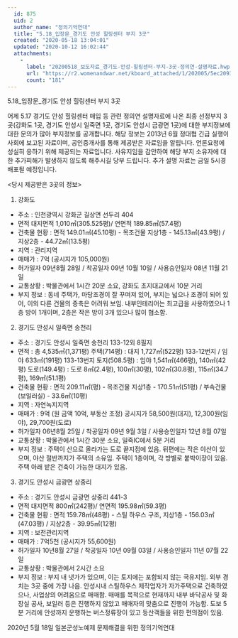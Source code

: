 ```yaml
---
  id: 875
  uid: 2
  author_name: "정의기억연대"
  title: "5.18_입장문_경기도 안성 힐링센터 부지 3곳"
  created: "2020-05-18 13:04:01"
  updated: "2020-10-12 16:02:44"
  attachments: 
    - 
      label: "20200518_보도자료_경기도-안성-힐링센터-부지-3곳-정의연-설명자료.hwp"
      url: "https://r2.womenandwar.net/kboard_attached/1/202005/5ec20931080461190159.hwp"
      count: "181"
---
```

5.18_입장문_경기도 안성 힐링센터 부지 3곳

어제 5.17 경기도 안성 힐링센터 매입 등 관련 정의연 설명자료에 나온 최종 선정부지 3곳(강화도 1곳, 경기도 안성시 일죽면 1곳, 경기도 안성시 금광면 1곳)에 대한 부지정보에 대한 문의가 많아 부지정보를 공개합니다. 해당 정보는 2013년 6월 정대협 긴급 실행이사회에 보고된 자료이며, 공인중개사를 통해 제공받은 자료임을 알립니다. 
언론요청에 성실히 응하기 위해 제공되는 자료입니다. 사유지임을 감안하여 해당 부지 소유자에 대한 추가피해가 발생하지 않도록 해주시길 당부 드립니다. 
추가 설명 자료는 금일 5시경 배포될 예정입니다.

<당시 제공받은 3곳의 정보>

1. 강화도
- 주소 : 인천광역시 강화군 길상면 선두리 404 
- 면적
 대지면적 1,010㎡(305.525평)/ 연면적 189.85㎡(57.4평) 
- 건축물 현황 : 면적 149.01㎡(45.10평) - 목조건물
 지상1층 - 145.13㎡(43.9평) / 지상2층 - 44.72㎡(13.5평)
- 지역 : 관리지역
- 매매가 : 7억 (공시지가 105,000원)
- 허가일자 09년8월 28일 / 착공일자 09년 10월 10일 / 사용승인일자 08년 11월 21일
- 교통상황 : 박물관에서 1시간 20분 소요, 강화도 초지대교에서 10분 거리 
- 부지 정보 : 동네 주택가, 마당조경이 잘 꾸며져 있어, 부지는 넓으나 조경이 되어 있어, 이외 다른 건물의 증축은 어려워 보임. 내부인테리어는 최고급을 사용하였으나 1층 방이 1개이며, 2층은 작은 방이 3개 있으나 많이 협소함. 

2. 경기도 안성시 일죽면 송천리 
- 주소 : 경기도 안성시 일죽면 송천리 133-12외 8필지
- 면적 : 총 4,535㎡(1,371평) 
 주택(714평) : 대지 1,727㎡(522평) 133-12번지 / 임야 633㎡(191평) 133-13번지 
 토지(508.5평) : 임야 1,541㎡(466평), 140㎡(42평)
 도로(149.4평) : 도로 8㎡(2.4평), 100㎡(30평), 102㎡(30.8평), 115㎡(34.7평), 169㎡(51.1평) 
- 건축물 현황 : 면적 209.11㎡(평) - 목조건물 
 지상1층 - 170.51㎡(51평) / 부속건물(보일러실) - 33.6㎡(10평)
- 지역 : 자연녹지지역
- 매매가 : 9억 (원 금액 10억, 부동산 조정) 
 공시지가 58,500원(대지), 12,300원(임야), 29,700원(도로)
- 허가일자 06년8월 25일 / 착공일자 09년 9월 3일 / 사용승인일자 12년 8월 07일
- 교통상황 : 박물관에서 1시간 30분 소요, 일죽IC에서 5분 거리 
- 부지 정보 : 주택이 산으로 올라가는 도로 끝지점에 있음. 뒤편에는 작은 야산이 있으며, 야산 절반까지가 주택의 소유임. 주택이 1층이며, 각 방별로 붙박이장이 있음. 주택 아래 밭은 건축이 가능한 대지가 있음. 

3. 경기도 안성시 금광면 상중리
- 주소 : 경기도 안성시 금광면 상중리 441-3 
- 면적 
 대지면적 800㎡(242평)/ 연면적 195.98㎡(59.3평) 
- 건축물 현황 : 면적 159.78㎡(48평) - 스틸 하우스 구조, 
 지상1층 - 156.03㎡(47.03평) / 지상2층 - 39.95㎡(12평)
- 지역 : 보전관리지역
- 매매가 : 7억5천 (공시지가 55,600원)
- 허가일자 10년8월 27일 / 착공일자 10년 09월 03일 / 사용승인일자 11년 07월 22일
- 교통상황 : 박물관에서 2시간 소요 
- 부지 정보 : 부지 내 냇가가 있으며, 이는 토지에는 포함되지 않는 국유지임. 외부 경치는 3곳 중에 가장 나음. 안성시내 스틸하우스 제작업자가 자가주택으로 건축하였으나, 사업상의 어려움으로 매매함. 매매를 목적으로 현재까지 내부 바닥공사 및 화장실 공사, 보일러 등은 진행하지 않았고 매매자의 맞춤으로 진행이 가능함. 도보 5분 거리에 안성까지 운행하는 버스정류장이 있고 등산객들을 위한 편의점이 있음.


2020년 5월 18일
일본군성노예제 문제해결을 위한 정의기억연대